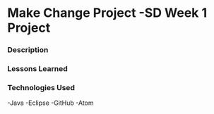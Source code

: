 # Make Change Project -SD Week 1 Project

### Description


### Lessons Learned


### Technologies Used
-Java
-Eclipse
-GitHub
-Atom
